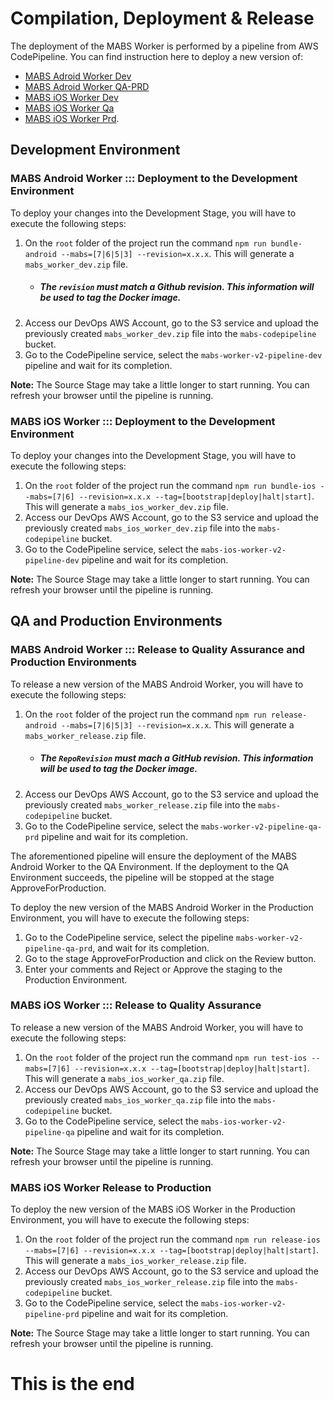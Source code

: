 # Compilation, Deployment & Release

The deployment of the MABS Worker is performed by a pipeline from AWS CodePipeline. You can find instruction here to deploy a new version of:
 - [MABS Adroid Worker Dev](#mabs-android-worker--deployment-to-the-development-environment)
 - [MABS Adroid Worker QA-PRD](#mabs-android-worker--release-to-quality-assurance-and-production-environments) 
 - [MABS iOS Worker Dev](#mabs-ios-worker--deployment-to-the-development-environment)
 - [MABS iOS Worker Qa](#mabs-ios-worker--release-to-quality-assurance)
 - [MABS iOS Worker Prd](#mabs-ios-worker--release-to-production).

## Development Environment

### MABS Android Worker ::: Deployment to the Development Environment

To deploy your changes into the Development Stage, you will have to execute the following steps:

1. On the `root` folder of the project run the command `npm run bundle-android --mabs=[7|6|5|3] --revision=x.x.x`. This will generate a `mabs_worker_dev.zip` file. 
    - ##### The `revision` must match a Github revision. This information will be used to tag the Docker image.
2. Access our DevOps AWS Account, go to the S3 service and upload the previously created `mabs_worker_dev.zip` file into the `mabs-codepipeline` bucket.
3. Go to the CodePipeline service, select the `mabs-worker-v2-pipeline-dev` pipeline and wait for its completion.

**Note:** The Source Stage may take a little longer to start running. You can refresh your browser until the pipeline is running.        

### MABS iOS Worker ::: Deployment to the Development Environment

To deploy your changes into the Development Stage, you will have to execute the following steps:

1. On the `root` folder of the project run the command `npm run bundle-ios --mabs=[7|6] --revision=x.x.x --tag=[bootstrap|deploy|halt|start]`. This will generate a `mabs_ios_worker_dev.zip` file. 
2. Access our DevOps AWS Account, go to the S3 service and upload the previously created `mabs_ios_worker_dev.zip` file into the `mabs-codepipeline` bucket.
3. Go to the CodePipeline service, select the `mabs-ios-worker-v2-pipeline-dev` pipeline and wait for its completion.

**Note:** The Source Stage may take a little longer to start running. You can refresh your browser until the pipeline is running.        

## QA and Production Environments 

### MABS Android Worker ::: Release to Quality Assurance and Production Environments

To release a new version of the MABS Android Worker, you will have to execute the following steps:

1. On the `root` folder of the project run the command `npm run release-android --mabs=[7|6|5|3] --revision=x.x.x`. This will generate a `mabs_worker_release.zip` file.
    - ##### The `RepoRevision` must mach a GitHub revision. This information will be used to tag the Docker image.
2. Access our DevOps AWS Account, go to the S3 service and upload the previously created `mabs_worker_release.zip` file into the `mabs-codepipeline` bucket.
3. Go to the CodePipeline service, select the `mabs-worker-v2-pipeline-qa-prd` pipeline and wait for its completion.

The aforementioned pipeline will ensure the deployment of the MABS Android Worker to the QA Environment.
If the deployment to the QA Environment succeeds, the pipeline will be stopped at the stage ApproveForProduction.

To deploy the new version of the MABS Android Worker in the Production Environment, you will have to execute the following steps:
1. Go to the CodePipeline service, select the pipeline `mabs-worker-v2-pipeline-qa-prd`, and wait for its completion.
2. Go to the stage ApproveForProduction and click on the Review button.
3. Enter your comments and Reject or Approve the staging to the Production Environment. 

### MABS iOS Worker ::: Release to Quality Assurance 

To release a new version of the MABS Android Worker, you will have to execute the following steps:

1. On the `root` folder of the project run the command `npm run test-ios --mabs=[7|6] --revision=x.x.x --tag=[bootstrap|deploy|halt|start]`. This will generate a `mabs_ios_worker_qa.zip` file.
2. Access our DevOps AWS Account, go to the S3 service and upload the previously created `mabs_ios_worker_qa.zip` file into the `mabs-codepipeline` bucket.
3. Go to the CodePipeline service, select the `mabs-ios-worker-v2-pipeline-qa` pipeline and wait for its completion.

**Note:** The Source Stage may take a little longer to start running. You can refresh your browser until the pipeline is running.        

### MABS iOS Worker Release to Production 

To deploy the new version of the MABS iOS Worker in the Production Environment, you will have to execute the following steps:

1. On the `root` folder of the project run the command `npm run release-ios --mabs=[7|6] --revision=x.x.x --tag=[bootstrap|deploy|halt|start]`. This will generate a `mabs_ios_worker_release.zip` file.
2. Access our DevOps AWS Account, go to the S3 service and upload the previously created `mabs_ios_worker_release.zip` file into the `mabs-codepipeline` bucket.
3. Go to the CodePipeline service, select the `mabs-ios-worker-v2-pipeline-prd` pipeline and wait for its completion.

**Note:** The Source Stage may take a little longer to start running. You can refresh your browser until the pipeline is running.    

# This is the end
